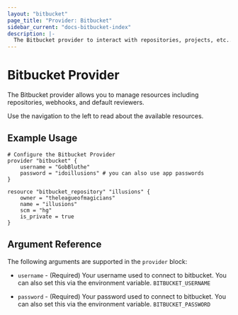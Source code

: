 ```yaml
---
layout: "bitbucket"
page_title: "Provider: Bitbucket"
sidebar_current: "docs-bitbucket-index"
description: |-
  The Bitbucket provider to interact with repositories, projects, etc..
---
```


# Bitbucket Provider

The Bitbucket provider allows you to manage resources including repositories,
webhooks, and default reviewers.

Use the navigation to the left to read about the available resources.

## Example Usage

```
# Configure the Bitbucket Provider
provider "bitbucket" {
    username = "GobBluthe"
    password = "idoillusions" # you can also use app passwords
}

resource "bitbucket_repository" "illusions" {
    owner = "theleagueofmagicians"
    name = "illusions"
    scm = "hg"
    is_private = true
}
```

## Argument Reference

The following arguments are supported in the `provider` block:

* `username` - (Required) Your username used to connect to bitbucket. You can
  also set this via the environment variable. `BITBUCKET_USERNAME`

* `password` - (Required) Your password used to connect to bitbucket. You can
  also set this via the environment variable. `BITBUCKET_PASSWORD`
